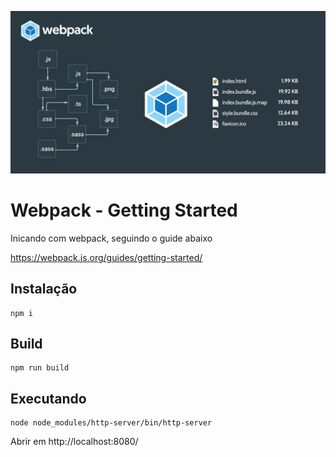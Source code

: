 ![era para ter uma imagem aqui](logo-webpack-js.jpeg)

# Webpack - Getting Started

Inicando com webpack, seguindo o guide abaixo

https://webpack.js.org/guides/getting-started/


## Instalação

    npm i

## Build

    npm run build

## Executando

    node node_modules/http-server/bin/http-server

Abrir em http://localhost:8080/
